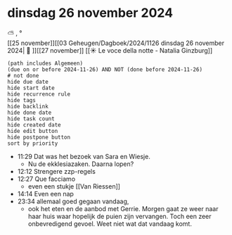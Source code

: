# dinsdag 26 november 2024

⛅ , °<br>[[25 november]][[03 Geheugen/Dagboek/2024/1126 dinsdag 26 november 2024| 📓 ]][[27 november]]
[[☀️ Le voce della notte - Natalia Ginzburg]]
```tasks
(path includes Algemeen)
(due on or before 2024-11-26) AND NOT (done before 2024-11-26)
# not done
hide due date
hide start date
hide recurrence rule
hide tags
hide backlink
hide done date
hide task count
hide created date
hide edit button
hide postpone button 
sort by priority 
```
- 11:29 Dat was het bezoek van Sara en Wiesje. 
	- Nu de ekklesiazaken. Daarna lopen? 
- 12:12 Strengere zzp-regels 
- 12:27 Que facciamo 
	- even een stukje [[Van Riessen]]
- 14:14 Even een nap 
- 23:34 allemaal goed gegaan vandaag, 
	- ook het eten en de aanbod met Gerrie. Morgen gaat ze weer naar haar huis waar hopelijk de puien zijn vervangen. Toch een zeer onbevredigend gevoel. Weet niet wat dat vandaag komt.
